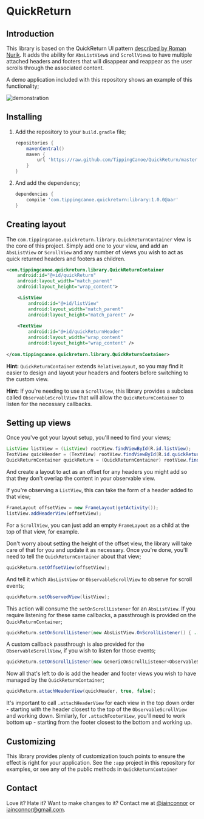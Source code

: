# QuickReturn

## Introduction

This library is based on the QuickReturn UI pattern [described by Roman Nurik](https://plus.google.com/u/0/+RomanNurik/posts/1Sb549FvpJt).
It adds the ability for `AbsListView`s and `ScrollView`s to have multiple attached headers and footers that will
disappear and reappear as the user scrolls through the associated content.

A demo application included with this repository shows an example of this functionality;

![demonstration](https://raw2.github.com/TippingCanoe/QuickReturn/master/demo.gif)

## Installing

1. Add the repository to your `build.gradle` file;

	``` groovy
	repositories {
		mavenCentral()
    	maven {
        	url 'https://raw.github.com/TippingCanoe/QuickReturn/master/maven/'
    	}
	}
	```
	
2. And add the dependency;

	``` groovy
	dependencies {
		compile 'com.tippingcanoe.quickreturn:library:1.0.0@aar'
	}
	```

## Creating layout

The `com.tippingcanoe.quickreturn.library.QuickReturnContainer` view is the core of this project. Simply add one to
your view, and add an `AbsListView` or `ScrollView` and any number of views you wish to act as quick returned headers
and footers as children.

``` xml
<com.tippingcanoe.quickreturn.library.QuickReturnContainer
	android:id="@+id/quickReturn"
	android:layout_width="match_parent"
	android:layout_height="wrap_content">

	<ListView
		android:id="@+id/listView"
		android:layout_width="match_parent"
		android:layout_height="match_parent" />
		
	<TextView
        android:id="@+id/quickReturnHeader"
        android:layout_width="wrap_content"
        android:layout_height="wrap_content" />
        
</com.tippingcanoe.quickreturn.library.QuickReturnContainer>
```

**Hint:** `QuickReturnContainer` extends `RelativeLayout`, so you may find it easier to design and layout your headers
and footers before switching to the custom view.

**Hint:** If you're needing to use a `ScrollView`, this library provides a subclass called `ObservableScrollView` that
will allow the `QuickReturnContainer` to listen for the necessary callbacks.

## Setting up views

Once you've got your layout setup, you'll need to find your views;

``` java
ListView listView = (ListView) rootView.findViewById(R.id.listView);
TextView quickHeader = (TextView) rootView.findViewById(R.id.quickReturnHeader);
QuickReturnContainer quickReturn = (QuickReturnContainer) rootView.findViewById(R.id.quickReturn);
```

And create a layout to act as an offset for any headers you might add so that they don't overlap the content in your
observable view.

If you're observing a `ListView`, this can take the form of a header added to that view;

``` java
FrameLayout offsetView = new FrameLayout(getActivity());
listView.addHeaderView(offsetView);
```

For a `ScrollView`, you can just add an empty `FrameLayout` as a child at the top of that view, for example.

Don't worry about setting the height of the offset view, the library will take care of that for you and update it
as necessary. Once you're done, you'll need to tell the `QuickReturnContainer` about that view;

``` java
quickReturn.setOffsetView(offsetView);
```

And tell it which `AbsListView` or `ObservableScrollView` to observe for scroll events;

``` java
quickReturn.setObservedView(listView);
```

This action will consume the `setOnScrollListener` for an `AbsListView`. If you require listening for these
same callbacks, a passthrough is provided on the `QuickReturnContainer`;

``` java
quickReturn.setOnScrollListener(new AbsListView.OnScrollListener() { ...
```

A custom callback passthrough is also provided for the `ObservableScrollView`, if you wish to listen for those events;

``` java
quickReturn.setOnScrollListener(new GenericOnScrollListener<ObservableScrollView>() { ...
```

Now all that's left to do is add the header and footer views you wish to have managed by the `QuickReturnContainer`;

``` java
quickReturn.attachHeaderView(quickHeader, true, false);
```

It's important to call `.attachHeaderView` for each view in the top down order - starting with the header closest to the
top of the `ObservableScrollView` and working down. Similarly, for `.attachFooterView`, you'll need to work bottom up -
starting from the footer closest to the bottom and working up.

## Customizing

This library provides plenty of customization touch points to ensure the effect is right for your application. See the
`:app` project in this repository for examples, or see any of the public methods in `QuickReturnContainer`

## Contact

Love it? Hate it? Want to make changes to it? Contact me at [@iainconnor](http://www.twitter.com/iainconnor) or
[iainconnor@gmail.com](mailto:iainconnor@gmail.com).